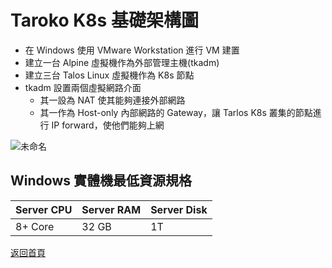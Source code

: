# Taroko K8s 基礎架構圖

* 在 Windows 使用 VMware Workstation 進行 VM 建置
* 建立一台 Alpine 虛擬機作為外部管理主機(tkadm)
* 建立三台 Talos Linux 虛擬機作為 K8s 節點
* tkadm 設置兩個虛擬網路介面
  - 其一設為 NAT 使其能夠連接外部網路
  - 其一作為 Host-only 內部網路的 Gateway，讓 Tarlos K8s 叢集的節點進行 IP forward，使他們能夠上網

![未命名](https://github.com/tarokok8s/Tarokok8s/assets/62133915/96872c9f-3cf0-4025-9655-a5e0bfe652f2)

## Windows 實體機最低資源規格

| Server CPU | Server RAM | Server Disk |
| -------- | -------- | -------- |
| 8+ Core     | 32 GB     | 1T | 


[返回首頁](https://github.com/tarokok8s/Tarokok8s)
